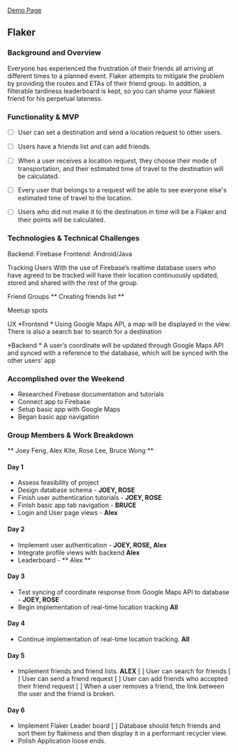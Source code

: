 [Demo Page](https://jfeng702.github.io/flaker_demo/)

## Flaker

### Background and Overview
Everyone has experienced the frustration of their friends all arriving at different times to a planned event. Flaker attempts to mitigate the problem by providing the routes and ETAs of their friend group. In addition, a filterable tardiness leaderboard is kept, so you can shame your flakiest friend for his perpetual lateness.

### Functionality & MVP
- [ ] User can set a destination and send a location request to other users.
- [ ] Users have a friends list and can add friends.
- [ ] When a user receives a location request, they choose their mode of transportation, and their estimated time of travel to the destination will be calculated.
- [ ] Every user that belongs to a request will be able to see everyone else's estimated time of travel to the location.
- [ ] Users who did not make it to the destination in time will be a Flaker and their points will be calculated.


### Technologies & Technical Challenges
Backend: Firebase
Frontend: Android/Java

Tracking Users
With the use of Firebase’s realtime database users who have agreed to be tracked will have their location continuously updated, stored and shared with the rest of the group.

Friend Groups
** Creating friends list **

Meetup spots

UX
*Frontend
    * Using Google Maps API, a map will be displayed in the view. There is also a search bar to search for a destination

*Backend
    * A user’s coordinate will be updated through Google Maps API and synced with a reference to the database, which will be synced with the other users' app



### Accomplished over the Weekend
* Researched Firebase documentation and tutorials
* Connect app to Firebase
* Setup basic app with Google Maps
* Began basic app navigation

### Group Members & Work Breakdown
** Joey Feng, Alex Kite, Rose Lee, Bruce Wong **

#### Day 1
* Assess feasibility of project
* Design database schema - **JOEY, ROSE**
* Finish user authentication tutorials - **JOEY, ROSE**
* Finish basic app tab navigation - **BRUCE**
* Login and User page views - **Alex**

#### Day 2
* Implement user authentication - **JOEY, ROSE, Alex** 
* Integrate profile views with backend **Alex**
* Leaderboard - ** Alex **

#### Day 3
* Test syncing of coordinate response from Google Maps API to database - **JOEY, ROSE**
* Begin implementation of real-time location tracking **All**

#### Day 4
* Continue implementation of real-time location tracking. **All**

#### Day 5
* Implement friends and friend lists. **ALEX**
	[ ] User can search for friends 
	[ ] User can send a friend request 
	[ ] User can add friends who accepted their friend request
	[ ] When a user removes a friend, the link between the user and the friend is broken.

#### Day 6
* Implement Flaker Leader board
	[ ] Database should fetch friends and sort them by flakiness and then display it in a
	    performant recycler view. 
* Polish Application loose ends.
